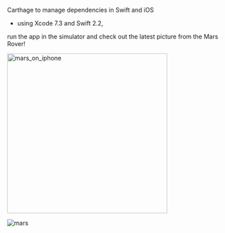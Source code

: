 Carthage to manage dependencies in Swift and iOS

- using Xcode 7.3 and Swift 2.2,

run the app in the simulator and check out the latest picture from the Mars Rover!

<img width="372" alt="mars_on_iphone" src="https://cloud.githubusercontent.com/assets/20878598/18412404/e705eb80-778d-11e6-8ae2-369212efccfa.png">


![mars](https://cloud.githubusercontent.com/assets/20878598/18412406/f9cd501e-778d-11e6-93f6-c88d80e169aa.jpg)


